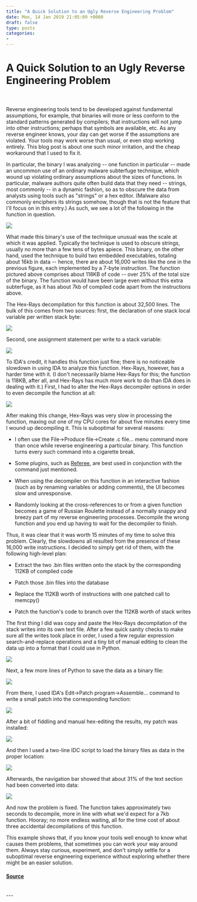 ```yaml
---
title: "A Quick Solution to an Ugly Reverse Engineering Problem"
date: Mon, 14 Jan 2019 21:05:09 +0000
draft: false
type: posts
categories: 
- 
---
```

# A Quick Solution to an Ugly Reverse Engineering Problem

<br/>

<br/>
Reverse engineering tools tend to be developed against fundamental assumptions, for example, that binaries will more or less conform to the standard patterns generated by compilers; that instructions will not jump into other instructions; perhaps that symbols are available, etc. As any reverse engineer knows, your day can get worse if the assumptions are violated. Your tools may work worse than usual, or even stop working entirely. This blog post is about one such minor irritation, and the cheap workaround that I used to fix it.

In particular, the binary I was analyzing -- one function in particular -- made an uncommon use of an ordinary malware subterfuge technique, which wound up violating ordinary assumptions about the sizes of functions. In particular, malware authors quite often build data that they need -- strings, most commonly -- in a dynamic fashion, so as to obscure the data from analysts using tools such as "strings" or a hex editor. (Malware also commonly enciphers its strings somehow, though that is not the feature that I'll focus on in this entry.) As such, we see a lot of the following in the function in question.

![](https://images.squarespace-cdn.com/content/v1/53a64cc2e4b0c63fc41a3320/1547498741507-9R05MOAFLZLFCE25XLLZ/ManyStackWrites.png?format=1000w)

What made this binary's use of the technique unusual was the scale at which it was applied. Typically the technique is used to obscure strings, usually no more than a few tens of bytes apiece. This binary, on the other hand, used the technique to build two embedded executables, totaling about 16kb in data -- hence, there are about 16,000 writes like the one in the previous figure, each implemented by a 7-byte instruction. The function pictured above comprises about 118KB of code -- over 25% of the total size of the binary. The function would have been large even without this extra subterfuge, as it has about 7kb of compiled code apart from the instructions above.

The Hex-Rays decompilation for this function is about 32,500 lines. The bulk of this comes from two sources: first, the declaration of one stack local variable per written stack byte:

![](https://images.squarespace-cdn.com/content/v1/53a64cc2e4b0c63fc41a3320/1547498823800-9PW61DK2IRSP7F7APHDO/HR-ManyStackVariables.png?format=1000w)

Second, one assignment statement per write to a stack variable:

![](https://images.squarespace-cdn.com/content/v1/53a64cc2e4b0c63fc41a3320/1547498845852-KY75CKSB1IHFB9W8QUEO/HR-ManyStackWrites.png?format=1000w)

To IDA's credit, it handles this function just fine; there is no noticeable slowdown in using IDA to analyze this function. Hex-Rays, however, has a harder time with it. (I don't necessarily blame Hex-Rays for this; the function is 118KB, after all, and Hex-Rays has much more work to do than IDA does in dealing with it.) First, I had to alter the Hex-Rays decompiler options in order to even decompile the function at all:

![](https://images.squarespace-cdn.com/content/v1/53a64cc2e4b0c63fc41a3320/1547498908998-XIDP3KTU9R9FLV61H68Y/HR-DecompilerOptions.png?format=1000w)

After making this change, Hex-Rays was very slow in processing the function, maxing out one of my CPU cores for about five minutes every time I wound up decompiling it. This is suboptimal for several reasons:

-   I often use the File->Produce file->Create .c file... menu command more than once while reverse engineering a particular binary. This function turns every such command into a cigarette break.
    
-   Some plugins, such as [Referee](https://github.com/jkoppel/project-ironfist/tree/master/tools/Revitalize/Referee), are best used in conjunction with the command just mentioned.
    
-   When using the decompiler on this function in an interactive fashion (such as by renaming variables or adding comments), the UI becomes slow and unresponsive.
    
-   Randomly looking at the cross-references to or from a given function becomes a game of Russian Roulette instead of a normally snappy and breezy part of my reverse engineering processes. Decompile the wrong function and you end up having to wait for the decompiler to finish.
    

Thus, it was clear that it was worth 15 minutes of my time to solve this problem. Clearly, the slowdowns all resulted from the presence of these 16,000 write instructions. I decided to simply get rid of them, with the following high-level plan:

-   Extract the two .bin files written onto the stack by the corresponding 112KB of compiled code
    
-   Patch those .bin files into the database
    
-   Replace the 112KB worth of instructions with one patched call to memcpy()
    
-   Patch the function's code to branch over the 112KB worth of stack writes
    

The first thing I did was copy and paste the Hex-Rays decompilation of the stack writes into its own text file. After a few quick sanity checks to make sure all the writes took place in order, I used a few regular expression search-and-replace operations and a tiny bit of manual editing to clean the data up into a format that I could use in Python.

![](https://images.squarespace-cdn.com/content/v1/53a64cc2e4b0c63fc41a3320/1547499046561-KRFY6EZECF56OKCYG046/PythonCleanedUp.png?format=1000w)

Next, a few more lines of Python to save the data as a binary file:

![](https://images.squarespace-cdn.com/content/v1/53a64cc2e4b0c63fc41a3320/1547499085704-FPLVZP0Y00UPFT8IKDRI/PythonSaveBinary.png?format=1000w)

From there, I used IDA's Edit->Patch program->Assemble... command to write a small patch into the corresponding function:

![](https://images.squarespace-cdn.com/content/v1/53a64cc2e4b0c63fc41a3320/1547499140177-XSLU21206FT1L8UUXETZ/IDA-AssembleCommand.png?format=1000w)

After a bit of fiddling and manual hex-editing the results, my patch was installed:

![](https://images.squarespace-cdn.com/content/v1/53a64cc2e4b0c63fc41a3320/1547499184170-K3B84OVBQSWWZ64IK7MN/Patched.png?format=1000w)

And then I used a two-line IDC script to load the binary files as data in the proper location:

![](https://images.squarespace-cdn.com/content/v1/53a64cc2e4b0c63fc41a3320/1547499316642-TABQU2SSVGD3BOIPSSZ7/IDC.png?format=1000w)

Afterwards, the navigation bar showed that about 31% of the text section had been converted into data:

![](https://images.squarespace-cdn.com/content/v1/53a64cc2e4b0c63fc41a3320/1547499356025-F3Z3HBD1LWTV9ACTPJ0P/IDA-NavBarAfter.png?format=1000w)

And now the problem is fixed. The function takes approximately two seconds to decompile, more in line with what we'd expect for a 7kb function. Hooray; no more endless waiting, all for the time cost of about three accidental decompilations of this function.

This example shows that, if you know your tools well enough to know what causes them problems, that sometimes you can work your way around them. Always stay curious, experiment, and don't simply settle for a suboptimal reverse engineering experience without exploring whether there might be an easier solution.

#### [Source](https://www.msreverseengineering.com/blog/2019/1/14/a-quick-solution-to-an-ugly-reverse-engineering-problem)

<br/>
---
